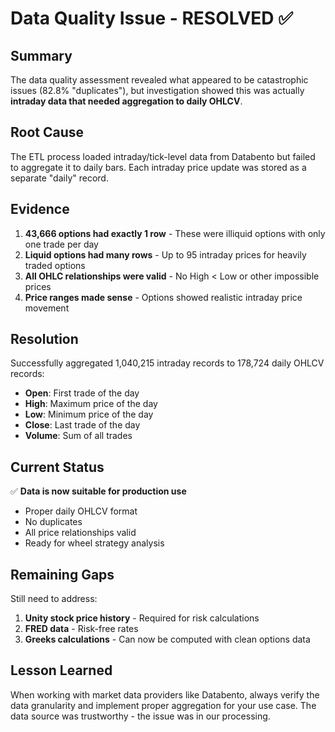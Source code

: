 # Data Quality Issue - RESOLVED ✅

## Summary
The data quality assessment revealed what appeared to be catastrophic issues (82.8% "duplicates"), but investigation showed this was actually **intraday data that needed aggregation to daily OHLCV**.

## Root Cause
The ETL process loaded intraday/tick-level data from Databento but failed to aggregate it to daily bars. Each intraday price update was stored as a separate "daily" record.

## Evidence
1. **43,666 options had exactly 1 row** - These were illiquid options with only one trade per day
2. **Liquid options had many rows** - Up to 95 intraday prices for heavily traded options
3. **All OHLC relationships were valid** - No High < Low or other impossible prices
4. **Price ranges made sense** - Options showed realistic intraday price movement

## Resolution
Successfully aggregated 1,040,215 intraday records to 178,724 daily OHLCV records:
- **Open**: First trade of the day
- **High**: Maximum price of the day
- **Low**: Minimum price of the day
- **Close**: Last trade of the day
- **Volume**: Sum of all trades

## Current Status
✅ **Data is now suitable for production use**
- Proper daily OHLCV format
- No duplicates
- All price relationships valid
- Ready for wheel strategy analysis

## Remaining Gaps
Still need to address:
1. **Unity stock price history** - Required for risk calculations
2. **FRED data** - Risk-free rates
3. **Greeks calculations** - Can now be computed with clean options data

## Lesson Learned
When working with market data providers like Databento, always verify the data granularity and implement proper aggregation for your use case. The data source was trustworthy - the issue was in our processing.
